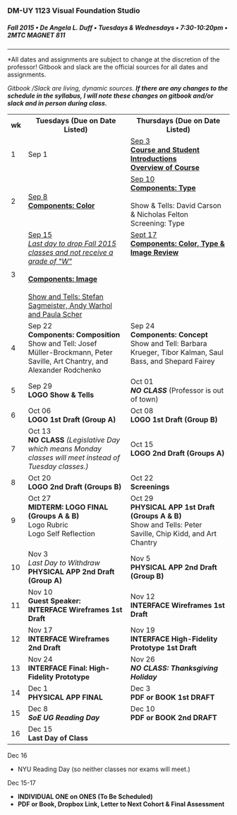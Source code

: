 ### DM-UY 1123 Visual Foundation Studio
##### Fall 2015 • De Angela L. Duff • Tuesdays & Wednesdays • 7:30-10:20pm • 2MTC MAGNET 811 

---

*All dates and assignments are subject to change at the discretion of the professor! Gitbook and slack are the official sources for all dates and assignments.

*Gitbook /Slack are living, dynamic sources. **If there are any changes to the schedule in the syllabus, I will note these changes on gitbook and/or slack and in person during class.***
<table>
    <tr>
        <th width="4%">wk</th>
        <th width="48%">Tuesdays (Due on Date Listed)</th>
        <th width="48%">Thursdays (Due on Date Listed)</th>
    </tr>
    <tr>
        <td>1</td>
        <td>Sep 1<br></td>
        <td><a href="test.md">Sep 3<br><strong>Course and Student Introductions<br>Overview of Course</strong></a></td>
    </tr>
    <tr>
        <td>2</td>
        <td><a href="week_2_detail_sep_8.md">Sep 8<br><strong>Components: Color</strong></a></td>
        <td><a href="week_2_detail_sep_8.md">Sep 10<br><strong>Components: Type</strong></a><br><br>Show & Tells: David Carson & Nicholas Felton<br>Screening: Type</td>
    </tr>
    <tr>
        <td>3</td>
        <td valign="top"><a href="week_3_detail_sep_15.md">Sep 15<br><i>Last day to drop Fall 2015 classes and not receive a grade of "W"</i><br><Br><strong>Components: Image</strong><br><br>Show and Tells: Stefan Sagmeister, Andy Warhol and Paula Scher</a></td>
        <td valign="top"><a href="week_3_detail_sep_15.md">Sept 17<br><strong>Components: Color, Type &amp; Image Review</strong></a></td>
    </tr>
    <tr>
        <td>4</td>
        <td valign="top">Sep 22<br><strong>Components: Composition</strong><br>Show and Tell: Josef Müller-Brockmann, Peter Saville, Art Chantry, and Alexander Rodchenko</td>
        <td valign="top">Sep 24<br><strong>Components: Concept</strong><br>Show and Tell: Barbara Krueger, Tibor Kalman, Saul Bass, and Shepard Fairey</td>
    </tr>
    <tr>
        <td>5</td>
        <td>Sep 29<br><strong>LOGO Show & Tells</strong></td>
        <td>Oct 01<br><strong><i>NO CLASS</i></strong> (Professor is out of town)</i></td>
    </tr>
    <tr>
        <td>6</td>
        <td>Oct 06<br><strong>LOGO 1st Draft (Group A)</strong></td>
        <td>Oct 08<br><strong>LOGO 1st Draft (Group B)</strong></td>
    </tr>
    <tr>
        <td>7</td>
        <td>Oct 13<br><strong>NO CLASS</strong> <i>(Legislative Day which means Monday classes will meet instead of Tuesday classes.)</i></td>
        <td>Oct 15<br><strong>LOGO 2nd Draft (Groups A)</strong></td>
    </tr>
    <tr>
        <td>8</td>
        <td>Oct 20<br><strong>LOGO 2nd Draft (Groups B)</strong></td>
        <td>Oct 22<br><strong>Screenings</strong></td>
    </tr>
    <tr>
        <td>9</td>
        <td valign="top">Oct 27<br><strong>MIDTERM: LOGO FINAL (Groups A & B)</strong><br>Logo Rubric<br>Logo Self Reflection</td>
        <td valign="top">Oct 29<br><strong>PHYSICAL APP 1st Draft (Groups A & B)</strong><br>Show and Tells: Peter Saville, Chip Kidd, and Art Chantry</td>
    </tr>
    <tr>
        <td>10</td>
        <td>Nov 3<br><i>Last Day to Withdraw</i><br><strong>PHYSICAL APP 2nd Draft (Group A)</strong></td>
        <td>Nov 5<br><strong>PHYSICAL APP 2nd Draft (Group B)</a></strong></td>
    </tr>
    <tr>
        <td>11</td>
        <td>Nov 10<br><strong>Guest Speaker: <br>INTERFACE Wireframes 1st Draft</strong></td>
        <td>Nov 12<br><strong>INTERFACE Wireframes 1st Draft</strong></strong></td>
    </tr>
    <tr>
        <td>12</td>
        <td>Nov 17<br><strong>INTERFACE Wireframes 2nd Draft</strong></td>
        <td>Nov 19<br><strong>INTERFACE High-Fidelity Prototype 1st Draft</strong></td>
    </tr>
    <tr>
        <td>13</td>
        <td>Nov 24<br><strong>INTERFACE Final: High-Fidelity Prototype</strong></td>
        <td>Nov 26<br><strong><i>NO CLASS: Thanksgiving Holiday</i></strong></td>
    </tr>
    <tr>
        <td>14</td>
        <td>Dec 1<br><strong>PHYSICAL APP FINAL</strong></td>
        <td>Dec 3<br><strong>PDF or BOOK 1st DRAFT</strong></td>
    </tr>
    <tr>
        <td>15</td>
        <td>Dec 8<br><strong><i>SoE UG Reading Day</i></strong></td>
        <td>Dec 10<br><strong>PDF or BOOK 2nd DRAFT</strong></td>
    </tr>
    <tr>
        <td>16</td>
        <td>Dec 15<br><strong>Last Day of Class</strong></td>
        <td></td>
    </tr>
</table>

Dec 16
* NYU Reading Day (so neither classes nor exams will meet.)

Dec 15-17<br>
* **INDIVIDUAL ONE on ONES (To Be Scheduled)**
* **PDF or Book, Dropbox Link, Letter to Next Cohort & Final Assessment**